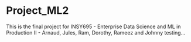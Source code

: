 # Project_ML2
This is the final project for INSY695 - Enterprise Data Science and ML in Production II - Arnaud, Jules, Ram, Dorothy, Rameez and Johnny
testing...
